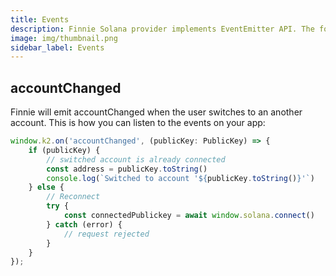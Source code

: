 ```yaml
---
title: Events
description: Finnie Solana provider implements EventEmitter API. The following are the events that will be emitted
image: img/thumbnail.png
sidebar_label: Events
---
```


## accountChanged

Finnie will emit accountChanged when the user switches to an another account. This is how you can listen to the events on your app:

```javascript
window.k2.on('accountChanged', (publicKey: PublicKey) => {
    if (publicKey) {
        // switched account is already connected
        const address = publicKey.toString()
        console.log(`Switched to account '${publicKey.toString()}'`)
    } else {
        // Reconnect
        try {
            const connectedPublickey = await window.solana.connect()
        } catch (error) {
            // request rejected
        }
    }
});
```